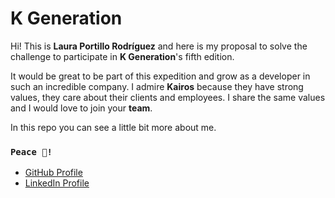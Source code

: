 # K Generation

Hi! This is **Laura Portillo Rodríguez** and here is my proposal to solve the challenge to participate in **K Generation**'s fifth edition.

It would be great to be part of this expedition and grow as a developer in such an incredible company.
I admire **Kairos** because they have strong values, they care about their clients and employees.
I share the same values and I would love to join your **team**.

In this repo you can see a little bit more about me.

### `Peace 🖖!`

- [GitHub Profile](https://github.com/lauraportillo)
- [LinkedIn Profile](https://www.linkedin.com/in/laura-portillo-rodr%C3%ADguez/)
